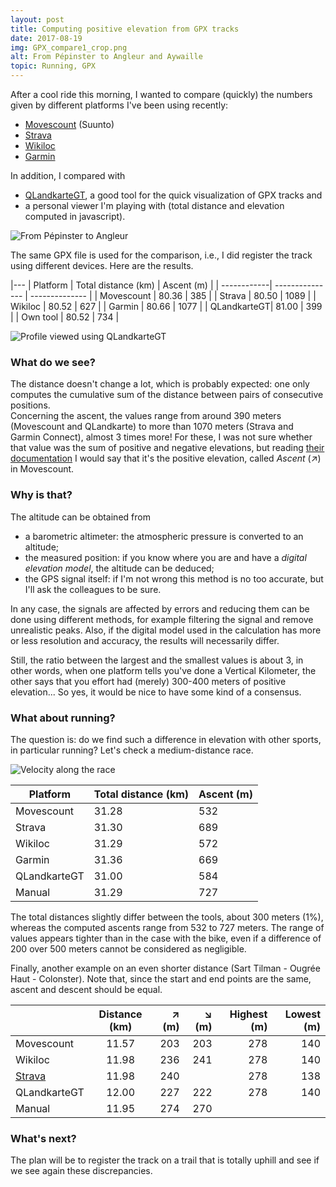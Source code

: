 ```yaml
---
layout: post
title: Computing positive elevation from GPX tracks
date: 2017-08-19
img: GPX_compare1_crop.png
alt: From Pépinster to Angleur and Aywaille
topic: Running, GPX
---
```


After a cool ride this morning, I wanted to compare (quickly) the numbers given by different platforms I've been using recently:
* [Movescount](http://www.movescount.com) (Suunto)
* [Strava](https://www.strava.com)
* [Wikiloc](http://wikiloc.com/)
* [Garmin](https://connect.garmin.com)

In addition, I compared with
* [QLandkarteGT](http://www.qlandkarte.org/), a good tool for the quick visualization of GPX tracks and
* a personal viewer I'm playing with (total distance and elevation computed in javascript).

<img src="{{ site.url }}/figures/blog/GPX_compare1.png" class="img-responsive" alt="From Pépinster to Angleur">

The same GPX file is used for the comparison, i.e., I did register the track using different devices. Here are the results.

|---
| Platform   | Total distance (km)  | Ascent (m) |
| ------------| --------------- | -------------- |
| Movescount  | 80.36           | 385            |
| Strava      | 80.50           | 1089           |
| Wikiloc     | 80.52           | 627            |
| Garmin      | 80.66           | 1077           |
| QLandkarteGT| 81.00		        | 399            |
| Own tool    | 80.52           | 734            |

<img src="{{ site.url }}/figures/blog/GPX_compare2.png" class="img-responsive" alt="Profile viewed using QLandkarteGT">

### What do we see?

The distance doesn't change a lot, which is probably expected: one only computes the cumulative sum of the distance between pairs of consecutive positions.    
Concerning the ascent, the values range from around 390 meters (Movescount and QLandkarte) to more than 1070 meters (Strava and Garmin Connect), almost 3 times more! For these, I was not sure whether that value was the sum of positive and negative elevations, but reading [their documentation](https://support.strava.com/hc/en-us/articles/216917087-Elevation-Gain) I would say that it's the positive elevation, called *Ascent* (↗) in Movescount.

### Why is that?

The altitude can be obtained from     
* a barometric altimeter: the atmospheric pressure is converted to an altitude;    
* the measured position: if you know where you are and have a *digital elevation model*, the altitude can be deduced;    
* the GPS signal itself: if I'm not wrong this method is no too accurate, but I'll ask the colleagues to be sure.

In any case, the signals are affected by errors and reducing them can be done using different methods, for example filtering the signal and remove unrealistic peaks. Also, if the digital model used in the calculation has more or less resolution and accuracy, the results will necessarily differ.

Still, the ratio between the largest and the smallest values is about 3, in other words, when one platform tells you've done a Vertical Kilometer, the other says that you effort had (merely) 300-400 meters of positive elevation... So yes, it would be nice to have some kind of a consensus.

### What about running?

The question is: do we find such a difference in elevation with other sports, in particular running? Let's check a medium-distance race.

<img src="{{ site.url }}/figures/blog/GPX_compare3.png" class="img-responsive" alt="Velocity along the race">

Platform      | Total distance (km) | Ascent (m) |
--------------|-----------------|----------|
Movescount    | 31.28           | 532      |
Strava        | 31.30           | 689      |
Wikiloc       | 31.29           | 572      |
Garmin        | 31.36           | 669      |
QLandkarteGT  | 31.00		        | 584      |
Manual        | 31.29           | 727      |

The total distances slightly differ between the tools, about 300 meters (1%), whereas the computed ascents range from 532 to 727 meters. The range of values appears tighter than in the case with the bike, even if a difference of 200 over 500 meters cannot be considered as negligible.

Finally, another example on an even shorter distance (Sart Tilman - Ougrée Haut - Colonster). Note that, since the start and end points are the same, ascent and descent should be equal.

|            | Distance (km) | ↗ (m)  | ↘ (m) | Highest (m)  | Lowest (m) |
| -----------|:-------------:|       -----:|       -----:|        -----:|      -----:|
| Movescount | 11.57         | 203         | 203         |  278         | 140        |
| Wikiloc    | 11.98         | 236         | 241         |  278         | 140        |
| [Strava](https://www.strava.com/activities/1116696476)     | 11.98          | 240         |             | 278         | 138        |
| QLandkarteGT| 12.00         |  227        | 222         | 278          | 140       |
| Manual     | 11.95         |  274         | 270         |              |            |


### What's next?

The plan will be to register the track on a trail that is totally uphill and see if we see again these discrepancies.
